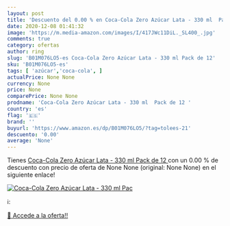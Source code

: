 ```yaml
---
layout: post
title: 'Descuento del 0.00 % en Coca-Cola Zero Azúcar Lata - 330 ml  Pac'
date: 2020-12-08 01:41:32
image: 'https://m.media-amazon.com/images/I/417JWc11DiL._SL400_.jpg'
comments: true
category: ofertas
author: ring
slug: 'B01M076LO5-es Coca-Cola Zero Azúcar Lata - 330 ml Pack de 12'
sku: 'B01M076LO5-es'
tags: [ 'azúcar','coca-cola', ]
actualPrice: None None
currency: None
price: None
comparePrice: None None
prodname: 'Coca-Cola Zero Azúcar Lata - 330 ml  Pack de 12 '
country: 'es'
flag: '🇪🇸'
brand: ''
buyurl: 'https://www.amazon.es/dp/B01M076LO5/?tag=tolees-21'
descuento: '0.00'
average: 'None'
---
```


Tienes [Coca-Cola Zero Azúcar Lata - 330 ml  Pack de 12 ](https://www.amazon.es/dp/B01M076LO5/?tag=tolees-21) con un 0.00 % de descuento con precio de oferta de None None (original: None None) en el siguiente enlace!

[![Coca-Cola Zero Azúcar Lata - 330 ml  Pac](https://m.media-amazon.com/images/I/417JWc11DiL._SL400_.jpg)](https://www.amazon.es/dp/B01M076LO5/?tag=tolees-21)

ℹ️:


[🛒 Accede a la oferta!!](https://www.amazon.es/dp/B01M076LO5/?tag=tolees-21)
